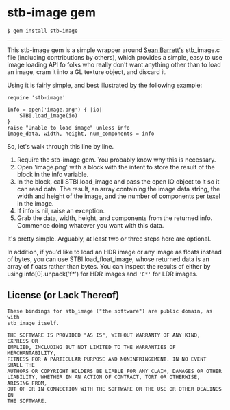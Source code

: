 stb-image gem
=============

    $ gem install stb-image

-------------------------------------------------------------------------------

This stb-image gem is a simple wrapper around [Sean Barrett's][sean-barrett]
stb_image.c file (including contributions by others), which provides a simple,
easy to use image loading API fo folks who really don't want anything other
than to load an image, cram it into a GL texture object, and discard it.

[sean-barrett]: http://nothings.org

Using it is fairly simple, and best illustrated by the following example:

    require 'stb-image'

    info = open('image.png') { |io|
        STBI.load_image(io)
    }
    raise "Unable to load image" unless info
    image_data, width, height, num_components = info

So, let's walk through this line by line.

1. Require the stb-image gem. You probably know why this is necessary.
2. Open 'image.png' with a block with the intent to store the result of the
   block in the info variable.
3. In the block, call STBI.load_image and pass the open IO object to it so it
   can read data. The result, an array containing the image data string, the
   width and height of the image, and the number of components per texel in the
   image.
4. If info is nil, raise an exception.
5. Grab the data, width, height, and components from the returned info.
   Commence doing whatever you want with this data.

It's pretty simple. Arguably, at least two or three steps here are optional.

In addition, if you'd like to load an HDR image or any image as floats instead
of bytes, you can use STBI.load_float_image, whose returned data is an array
of floats rather than bytes. You can inspect the results of either by using
info[0].unpack('f*') for HDR images and `'C*'` for LDR images.


License (or Lack Thereof)
-------

    These bindings for stb_image ("the software") are public domain, as with
    stb_image itself. 

    THE SOFTWARE IS PROVIDED "AS IS", WITHOUT WARRANTY OF ANY KIND, EXPRESS OR
    IMPLIED, INCLUDING BUT NOT LIMITED TO THE WARRANTIES OF MERCHANTABILITY,
    FITNESS FOR A PARTICULAR PURPOSE AND NONINFRINGEMENT. IN NO EVENT SHALL THE
    AUTHORS OR COPYRIGHT HOLDERS BE LIABLE FOR ANY CLAIM, DAMAGES OR OTHER
    LIABILITY, WHETHER IN AN ACTION OF CONTRACT, TORT OR OTHERWISE, ARISING FROM,
    OUT OF OR IN CONNECTION WITH THE SOFTWARE OR THE USE OR OTHER DEALINGS IN
    THE SOFTWARE.
